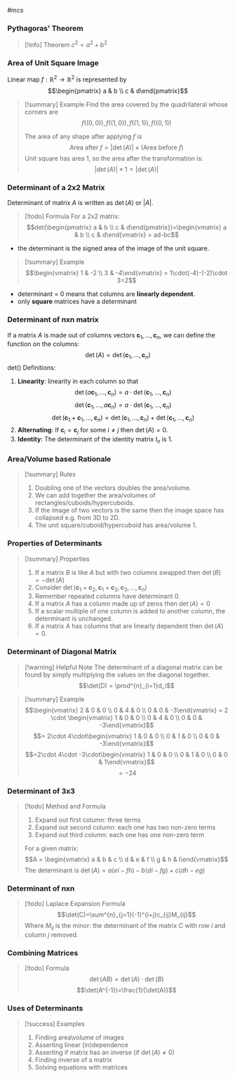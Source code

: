  #mcs 

### Pythagoras' Theorem

> [!info] Theorem
> $c^2=a^2+b^2$

### Area of Unit Square Image

Linear map $f:\mathbb{R}^2\rightarrow\mathbb{R}^2$ is represented by $$\begin{pmatrix} a & b \\ c & d\end{pmatrix}$$

> [!summary] Example
> Find the area covered by the quadrilateral whose corners are $$f((0,0)), f((1,0)), f((1,1)), f((0,1))$$
> 
> The area of any shape after applying $f$ is $$\text{Area after }f=|\det(A)| \times (\text{Area before } f)$$
> Unit square has area 1, so the area after the transformation is: $$|\det(A)| \times 1=|\det(A)|$$
> 

### Determinant of a 2x2 Matrix

Determinant of matrix $A$ is written as $\det(A)$ or $|A|$.

> [!todo] Formula
> For a 2x2 matrix: $$det(\begin{pmatrix} a & b \\ c & d\end{pmatrix})=\begin{vmatrix} a & b \\ c & d\end{vmatrix} = ad-bc$$
> 
> 
- the determinant is the signed area of the image of the unit square.


> [!summary] Example
> $$\begin{vmatrix} 1 & -2 \\ 3 & -4\end{vmatrix} = 1\cdot(-4)-(-2)\cdot 3=2$$
- determinant = 0 means that columns are **linearly dependent**.
- only **square** matrices have a determinant

### Determinant of nxn matrix

If a matrix $A$ is made out of columns vectors $\mathbf{c}_1,\dots,\mathbf{c}_n$, we can define the function on the columns: $$\det(A) = \det(\mathbf{c}_1,\dots,\mathbf{c}_n)$$
det() Definitions:
1. **Linearity**: linearity in each column so that $$\det(a\mathbf{c}_1,\dots,\mathbf{c}_n) = a\cdot\det(\mathbf{c}_1,\dots,\mathbf{c}_n)$$ $$\det(\mathbf{c}_1,\dots,a\mathbf{c}_n) = a\cdot\det(\mathbf{c}_1,\dots,\mathbf{c}_n)$$ $$\det(\mathbf{c}_1 + \mathbf{c}_1,\dots,\mathbf{c}_n) =\det(\mathbf{c}_1,\dots,\mathbf{c}_n) + \det(\mathbf{c}_1,\dots,\mathbf{c}_n)$$
2. **Alternating**: If $\mathbf{c}_i=\mathbf{c}_j$ for some $i\neq j$ then $\det(A)=0$.
3. **Identity**: The determinant of the identity matrix $I_n$ is $1$.

### Area/Volume based Rationale

> [!summary] Rules
> 1. Doubling one of the vectors doubles the area/volume.
> 2. We can add together the area/volumes of rectangles/cuboids/hypercuboids.
> 3. If the image of two vectors is the same then the image space has collapsed e.g. from 3D to 2D.
> 4. The unit square/cuboid/hypercuboid has area/volume 1.

### Properties of Determinants

> [!summary] Properties
> 1. If a matrix $B$ is like $A$ but with two columns swapped then $\det(B)=-\det(A)$
> 2. Consider $\det(\mathbf{c}_1 + \mathbf{c}_2, \mathbf{c}_1 + \mathbf{c}_2, \mathbf{c}_3,\dots, \mathbf{c}_n)$
> 3. Remember repeated columns have determinant $0$.
> 4. If a matrix $A$ has a column made up of zeros then $\det(A)=0$
> 5. If a scalar multiple of one column is added to another column, the determinant is unchanged.
> 6. If a matrix $A$ has columns that are linearly dependent then $\det(A)=0$.

### Determinant of Diagonal Matrix

> [!warning] Helpful Note
> The determinant of a diagonal matrix can be found by simply multiplying the values on the diagonal together. $$\det(D) = \prod^{n}_{i=1}d_i$$

> [!summary] Example
> $$\begin{vmatrix} 2 & 0 & 0 \\ 0 & 4 & 0 \\ 0 & 0 & -3\end{vmatrix} = 2 \cdot \begin{vmatrix} 1 & 0 & 0 \\ 0 & 4 & 0 \\ 0 & 0 & -3\end{vmatrix}$$
> $$= 2\cdot 4\cdot\begin{vmatrix} 1 & 0 & 0 \\ 0 & 1 & 0 \\ 0 & 0 & -3\end{vmatrix}$$
> $$=2\cdot 4\cdot -3\cdot\begin{vmatrix} 1 & 0 & 0 \\ 0 & 1 & 0 \\ 0 & 0 & 1\end{vmatrix}$$
> $$=-24$$
> 

### Determinant of 3x3


> [!todo] Method and Formula
> 1. Expand out first column: three terms
> 2. Expand out second column: each one has two non-zero terms
> 3. Expand out third column: each one has one non-zero term
>    
> For a given matrix: $$A = \begin{vmatrix} a & b & c \\ d & e & f \\ g & h & i\end{vmatrix}$$
> The determinant is $\det(A)=a(ei-fh)-b(di-fg)+c(dh-eg)$

### Determinant of nxn

> [!todo] Laplace Expansion Formula
> $$\det(C)=\sum^{n}_{j=1}(-1)^{i+j}c_{ij}M_{ij}$$
> Where $M_{ij}$ is the minor: the determinant of the matrix $C$ with row $i$ and column $j$ removed.

### Combining Matrices

> [!todo] Formula
> $$\det(AB) =\det(A)\cdot\det(B)$$
> $$\det(A^{-1})=\frac{1}{\det(A)}$$
### Uses of Determinants

> [!success] Examples
> 1. Finding area\volume of images
> 2. Asserting linear (in)dependence
> 3. Asserting if matrix has an inverse (if $\det(A)\neq 0$)
> 4. Finding inverse of a matrix
> 5. Solving equations with matrices


